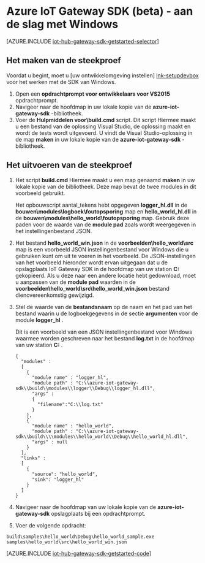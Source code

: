 <properties
    pageTitle="Aan de slag met de IoT Hub Gateway SDK | Microsoft Azure"
    description="Azure IoT Gateway SDK scenario Windows gebruiken om te laten zien belangrijke concepten die u moet kennen wanneer u de SDK van Azure IoT Gateway gebruiken."
    services="iot-hub"
    documentationCenter=""
    authors="chipalost"
    manager="timlt"
    editor=""/>

<tags
     ms.service="iot-hub"
     ms.devlang="cpp"
     ms.topic="article"
     ms.tgt_pltfrm="na"
     ms.workload="na"
     ms.date="08/25/2016"
     ms.author="andbuc"/>


# <a name="azure-iot-gateway-sdk-beta---get-started-using-windows"></a>Azure IoT Gateway SDK (beta) - aan de slag met Windows

[AZURE.INCLUDE [iot-hub-gateway-sdk-getstarted-selector](../../includes/iot-hub-gateway-sdk-getstarted-selector.md)]

## <a name="how-to-build-the-sample"></a>Het maken van de steekproef

Voordat u begint, moet u [uw ontwikkelomgeving instellen] [ lnk-setupdevbox] voor het werken met de SDK van Windows.

1. Open een **opdrachtprompt voor ontwikkelaars voor VS2015** opdrachtprompt.
2. Navigeer naar de hoofdmap in uw lokale kopie van de **azure-iot-gateway-sdk** -bibliotheek.
3. Voer de **Hulpmiddelen voor\\build.cmd** script. Dit script Hiermee maakt u een bestand van de oplossing Visual Studio, de oplossing maakt en wordt de tests wordt uitgevoerd. U vindt de Visual Studio-oplossing in de map **maken** in uw lokale kopie van de **azure-iot-gateway-sdk** -bibliotheek.

## <a name="how-to-run-the-sample"></a>Het uitvoeren van de steekproef

1. Het script **build.cmd** Hiermee maakt u een map genaamd **maken** in uw lokale kopie van de bibliotheek. Deze map bevat de twee modules in dit voorbeeld gebruikt.

    Het opbouwscript aantal_tekens hebt opgegeven **logger_hl.dll** in de **bouwen\\modules\\logboek\\foutopsporing** map en **hello_world_hl.dll** in de **bouwen\\modules\\hello_world\\foutopsporing** map. Gebruik deze paden voor de waarde van de **module pad** zoals wordt weergegeven in het instellingenbestand JSON.

2. Het bestand **hello_world_win.json** in de **voorbeelden\\hello_world\\src** map is een voorbeeld JSON instellingenbestand voor Windows die u gebruiken kunt om uit te voeren in het voorbeeld. De JSON-instellingen van het voorbeeld hieronder wordt ervan uitgegaan dat u de opslagplaats IoT Gateway SDK in de hoofdmap van uw station **C:** gekopieerd. Als u deze naar een andere locatie hebt gedownload, moet u aanpassen van de **module pad** waarden in de **voorbeelden\\hello_world\\src\\hello_world_win.json** bestand dienovereenkomstig gewijzigd.

3. Stel de waarde van de **bestandsnaam** op de naam en het pad van het bestand waarin u de logboekgegevens in de sectie **argumenten** voor de module **logger_hl** .

    Dit is een voorbeeld van een JSON instellingenbestand voor Windows waarmee worden geschreven naar het bestand **log.txt** in de hoofdmap van uw station **C:** .

    ```
    {
      "modules" :
      [
        {
          "module name" : "logger_hl",
          "module path" : "C:\\azure-iot-gateway-sdk\\build\\modules\\logger\\Debug\\logger_hl.dll",
          "args" : 
          {
            "filename":"C:\\log.txt"
          }
        },
        {
          "module name" : "hello_world",
          "module path" : "C:\\azure-iot-gateway-sdk\\build\\\\modules\\hello_world\\Debug\\hello_world_hl.dll",
          "args" : null
        }
      ],
      "links" :
      [
        {
          "source": "hello_world",
          "sink": "logger_hl"
        }
      ]
    }
    ```

3. Navigeer naar de hoofdmap van uw lokale kopie van de **azure-iot-gateway-sdk** opslagplaats bij een opdrachtprompt.
4. Voer de volgende opdracht:
  
  ```
  build\samples\hello_world\Debug\hello_world_sample.exe samples\hello_world\src\hello_world_win.json
  ```

[AZURE.INCLUDE [iot-hub-gateway-sdk-getstarted-code](../../includes/iot-hub-gateway-sdk-getstarted-code.md)]

<!-- Links -->
[lnk-setupdevbox]: https://github.com/Azure/azure-iot-gateway-sdk/blob/master/doc/devbox_setup.md
